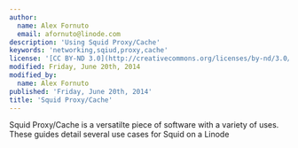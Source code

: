 ```yaml
---
author:
  name: Alex Fornuto
  email: afornuto@linode.com
description: 'Using Squid Proxy/Cache'
keywords: 'networking,sqiud,proxy,cache'
license: '[CC BY-ND 3.0](http://creativecommons.org/licenses/by-nd/3.0/us/)'
modified: Friday, June 20th, 2014
modified_by:
  name: Alex Fornuto
published: 'Friday, June 20th, 2014'
title: 'Squid Proxy/Cache'
---
```


Squid Proxy/Cache is a versatilte piece of software with a variety of uses. These guides detail several use cases for Squid on a Linode
